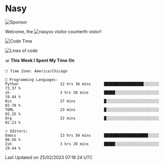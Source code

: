 # Nasy

<!--
<p align="center">
<img height="200" src="https://github-readme-stats.vercel.app/api?username=nasyxx&count_private=true&show_icons=true&theme=dracula&include_all_commits=true"/>
<img height="200" src="https://github-readme-stats.vercel.app/api/top-langs/?username=nasyxx&theme=dracula&hide=html,jupyter+notebook&count_private=true&show_icons=true"/>
</p>

  
----------------
-->

![Sponsor](https://img.shields.io/static/v1.svg?label=Sponsor&message=%E2%9D%A4&logo=GitHub&style=flat&color=pink)
 
Welcome, the ![nasyxx visitor counter](https://count.getloli.com/get/@nasyxx?theme=rule34)th vistor!
 
<!--START_SECTION:waka-->
![Code Time](http://img.shields.io/badge/Code%20Time-3%2C183%20hrs%2029%20mins-blue)

![Lines of code](https://img.shields.io/badge/From%20Hello%20World%20I%27ve%20Written-6.0%20million%20lines%20of%20code-blue)

📊 **This Week I Spent My Time On** 

```text
🕑︎ Time Zone: America/Chicago

💬 Programming Languages: 
Python                   12 hrs 36 mins      ██████████████████░░░░░░░   73.37 % 
sh                       3 hrs 20 mins       █████░░░░░░░░░░░░░░░░░░░░   19.44 % 
Nix                      27 mins             █░░░░░░░░░░░░░░░░░░░░░░░░   02.70 % 
TOML                     23 mins             █░░░░░░░░░░░░░░░░░░░░░░░░   02.25 % 
Org                      22 mins             █░░░░░░░░░░░░░░░░░░░░░░░░   02.23 % 

🔥 Editors: 
Emacs                    13 hrs 50 mins      ████████████████████░░░░░   80.56 % 
Zsh                      3 hrs 20 mins       █████░░░░░░░░░░░░░░░░░░░░   19.44 % 
```


 Last Updated on 25/02/2023 07:18:24 UTC
<!--END_SECTION:waka-->

<!-- ![visitors](https://visitor-badge.laobi.icu/badge?page_id=nasyxx.nasyxx) -->
